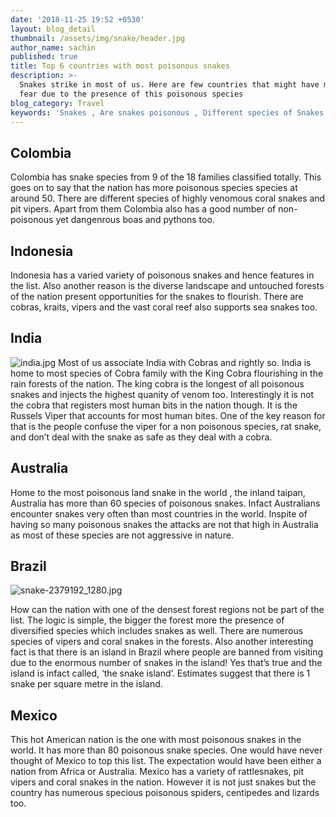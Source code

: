 ```yaml
---
date: '2018-11-25 19:52 +0530'
layout: blog_detail
thumbnail: /assets/img/snake/header.jpg
author_name: sachin
published: true
title: Top 6 countries with most poisonous snakes
description: >-
  Snakes strike in most of us. Here are few countries that might have many in
  fear due to the presence of this poisonous species
blog_category: Travel
keywords: 'Snakes , Are snakes poisonous , Different species of Snakes '
---
```


## Colombia

Colombia has snake species from 9 of the 18 families classified totally. This goes on to say that the nation has more poisonous species species at around 50. There are different species of highly venomous coral snakes  and pit vipers. Apart from them Colombia also has a good number of  non- poisonous yet dangenrous boas and pythons too.

## Indonesia

Indonesia has a varied variety of poisonous snakes and hence features in the list. Also another reason is the diverse landscape and untouched forests of the nation present opportunities for the snakes to flourish. There are cobras, kraits, vipers and the vast coral reef also supports sea snakes too. 

## India

![india.jpg]({{site.baseurl}}/assets/img/snake/india.jpg)
Most of us associate India with Cobras and rightly so. India is home to most species of Cobra family with the King Cobra flourishing in the rain forests of the nation. The king cobra is the longest of all poisonous snakes and injects the highest quanity of venom too. Interestingly it is not the cobra that registers most human bits in the nation though. It is the Russels Viper that accounts for most human bites. One of the key reason for that is the people confuse the viper for a non poisonous species, rat snake, and don’t deal with the snake as safe as they deal with a cobra.

## Australia

Home to the most poisonous land snake in the world , the inland taipan, Australia has more than 60 species of poisonous snakes. Infact Australians encounter snakes very often than most countries in the world. Inspite of having so many poisonous snakes the attacks are not that high in Australia as most of these species are not aggressive in nature.

## Brazil

![snake-2379192_1280.jpg]({{site.baseurl}}/assets/img/snake/snake-2379192_1280.jpg)

How can the nation with one of the densest forest regions not be part of the list. The logic is simple, the bigger the forest more the presence of diversified species which includes snakes as well. There are numerous species of vipers and coral snakes in the forests. Also another interesting fact is that there is an island in Brazil where people are banned from visiting due to the enormous number of snakes in the island! Yes that’s true and the island is infact called, ‘the snake island’. Estimates suggest that there is 1 snake per square metre in the island.

## Mexico

This hot American nation is the one with most poisonous snakes in the world. It has more than 80 poisonous snake species. One would have never thought of Mexico to top this list. The expectation would have been either a nation from Africa or Australia. Mexico has a variety of rattlesnakes, pit vipers and coral snakes in the nation. However it is not just snakes but the country has numerous specious poisonous spiders, centipedes and lizards too.
